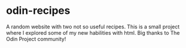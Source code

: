 # odin-recipes

A random website with two not so useful recipes.
This is a small project where I explored some of my new habilities with html. 
Big thanks to The Odin Project community!